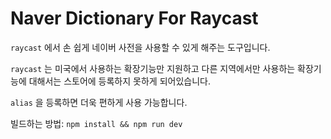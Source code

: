 # Naver Dictionary For Raycast

`raycast` 에서 손 쉽게 네이버 사전을 사용할 수 있게 해주는 도구입니다.


`raycast` 는 미국에서 사용하는 확장기능만 지원하고 다른 지역에서만 사용하는 확장기능에 대해서는 스토어에 등록하지 못하게 되어있습니다.

`alias` 을 등록하면 더욱 편하게 사용 가능합니다.

빌드하는 방법: `npm install && npm run dev`